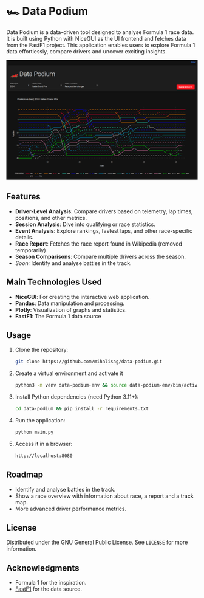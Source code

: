 # 🏎️ Data Podium

Data Podium is a data-driven tool designed to analyse Formula 1 race data. It is built using Python with NiceGUI as the UI frontend and fetches data from the FastF1 project. This application enables users to explore Formula 1 data effortlessly, compare drivers and uncover exciting insights.


![Main Screen](/images/main_screen.png)


## Features

- **Driver-Level Analysis**: Compare drivers based on telemetry, lap times, positions, and other metrics.
- **Session Analysis**: Dive into qualifying or race statistics.
- **Event Analysis**: Explore rankings, fastest laps, and other race-specific details.
- **Race Report**: Fetches the race report found in Wikipedia (removed temporarily)
- **Season Comparisons**: Compare multiple drivers across the season.
- *Soon:* Identify and analyse battles in the track.


## Main Technologies Used

- **NiceGUI**: For creating the interactive web application.
- **Pandas**: Data manipulation and processing.
- **Plotly**: Visualization of graphs and statistics.
- **FastF1**: The Formula 1 data source


## Usage

1. Clone the repository:
    ```sh
    git clone https://github.com/mihalisag/data-podium.git
    ```
2. Create a virtual environment and activate it
    ```sh
    python3 -m venv data-podium-env && source data-podium-env/bin/activate
    ```
3. Install Python dependencies (need Python 3.11+):
    ```sh
    cd data-podium && pip install -r requirements.txt
    ```
4. Run the application:
    ```sh
    python main.py
    ```
5. Access it in a browser:
    ```sh
    http://localhost:8080
    ```

## Roadmap

- Identify and analyse battles in the track.
- Show a race overview with information about race, a report and a track map.
- More advanced driver performance metrics.

## License

Distributed under the GNU General Public License. See `LICENSE` for more information.


## Acknowledgments

- Formula 1 for the inspiration.
- [FastF1](https://github.com/theOehrly/Fast-F1) for the data source.


